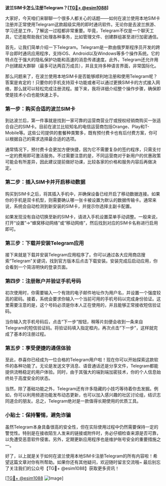 **波兰SIM卡怎么注册Telegram？[[TG💪+ @esim1088](https://t.me/s/esim1088)]**

大家好，今天咱们来聊聊一个很多人都关心的话题——如何在波兰使用本地SIM卡注册并正常使用Telegram这款超级实用的即时通讯软件。无论你是去波兰旅游、学习还是工作，了解这一过程都非常重要。毕竟，Telegram不仅是一个聊天工具，它还能帮助我们处理各种事务，比如管理文件、创建群组甚至进行加密通信。

首先，让我们简单介绍一下Telegram。Telegram是一款由俄罗斯程序员开发的跨平台即时通讯应用程序，支持iOS、Android以及Windows等多个操作系统。它的特点在于强大的隐私保护功能和高速的消息传递速度。此外，Telegram还允许用户创建超大群聊（最多可达两百万成员），并且支持多种语言界面，非常国际化。

那么问题来了，在波兰使用本地SIM卡是否能够顺利地注册和使用Telegram呢？答案是肯定的！只要你的手机支持双卡功能或者可以通过更换SIM卡的方式接入网络，那么就可以轻松完成注册流程。接下来，我将详细介绍整个操作步骤，确保即使是技术小白也能快速上手。

### 第一步：购买合适的波兰SIM卡

到达波兰后，第一件事就是找到一家可靠的运营商营业厅或授权经销商购买一张适合自己的SIM卡。目前在波兰比较知名的电信运营商包括Orange、Play和T-Mobile等。这些公司提供的套餐种类繁多，既有预付费卡也有后付费方案，你可以根据自己的需求选择最合适的选项。

通常情况下，预付费卡会更加方便快捷，因为它不需要复杂的签约程序，只需支付一定的费用即可激活服务。不过需要注意的是，不同运营商对于新用户的优惠政策可能会有所差异，因此建议提前做好功课，比较各家的价格和服务内容后再做决定。

### 第二步：插入SIM卡并开启移动数据

购买到SIM卡之后，将其插入手机中，并确保设备已经开启了移动数据连接。如果你的手机是双卡机型，则需要确认哪一张卡被设置为默认的数据传输卡。通常来说，系统会自动检测到新安装的SIM卡，并提示你选择主副卡配置。

如果发现没有自动切换至新的SIM卡，请进入手机设置菜单手动调整。一般来说，打开“设置”→“蜂窝移动网络”或“移动网络”，然后找到对应的SIM卡名称进行启用即可。

### 第三步：下载并安装Telegram应用

接下来就是下载并安装Telegram应用程序了。你可以通过各大应用商店搜索“Telegram”关键词，找到官方版本后点击下载安装。安装完成后启动应用，你会看到一个简洁明快的登录页面。

### 第四步：注册账户并验证手机号码

初次使用时，你需要输入一个有效的电子邮件地址作为用户名，并设置一个强度较高的密码。接着，系统会要求你输入一个当前可用的手机号码以完成身份验证。这里需要注意的是，这个号码必须是你本人正在使用的，并且能够正常接收短信验证码。

当你输入完手机号码后，点击“下一步”按钮，稍等片刻便会收到一条来自Telegram的短信验证码。将验证码填入指定框内，再次点击“下一步”，这样就完成了基本的注册过程。

### 第五步：享受便捷的通信体验

至此，恭喜你已经成为一位合格的Telegram用户啦！现在你可以开始探索这款软件的各种功能了。无论是发送文字消息、语音通话还是分享文件，Telegram都能提供流畅稳定的用户体验。同时，由于其强大的端到端加密技术，你的个人信息始终处于高度安全的状态。

当然，除了基础功能之外，Telegram还有许多隐藏的小技巧等待着你去发掘。例如，你可以利用频道功能发布动态更新，也可以加入感兴趣的社区讨论组，结识志同道合的朋友。总之，Telegram绝对是一款值得长期使用的优质工具。

### 小贴士：保持警惕，避免诈骗

虽然Telegram本身具备很高的安全性，但在实际使用过程中仍然需要保持一定的警觉性。特别是在接收陌生人发来的链接或附件时，务必仔细检查来源是否可靠，以免遭受恶意软件侵害。另外，定期更新应用程序也是维护账号安全的重要措施之一。

好了，以上就是关于如何在波兰使用本地SIM卡注册Telegram的所有内容啦！希望这篇文章对你有所帮助。如果你还有其他疑问，欢迎随时留言交流哦~ 最后别忘了关注我们的公众号【TG💪+ @esim1088】获取更多资讯！

[[TG💪+ @esim1088](https://t.me/s/esim1088) ![Image](https://i.postimg.cc/4NQfJmqS/Snipaste-2025-05-13-00-14-12.png)]
